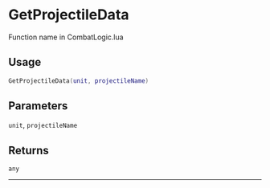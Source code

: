 # GetProjectileData
Function name in CombatLogic.lua
## Usage
```lua
GetProjectileData(unit, projectileName)
```
## Parameters
`unit`, `projectileName`
## Returns
`any`

---